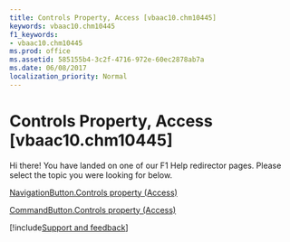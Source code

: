 ```yaml
---
title: Controls Property, Access [vbaac10.chm10445]
keywords: vbaac10.chm10445
f1_keywords:
- vbaac10.chm10445
ms.prod: office
ms.assetid: 585155b4-3c2f-4716-972e-60ec2878ab7a
ms.date: 06/08/2017
localization_priority: Normal
---
```



# Controls Property, Access [vbaac10.chm10445]

Hi there! You have landed on one of our F1 Help redirector pages. Please select the topic you were looking for below.

[NavigationButton.Controls property (Access)](http://msdn.microsoft.com/library/21ea22a5-72a5-3b98-468c-6f2baa1110cf%28Office.15%29.aspx)

[CommandButton.Controls property (Access)](http://msdn.microsoft.com/library/017d583d-671e-7d9b-bdae-d67a7d94b4a8%28Office.15%29.aspx)

[!include[Support and feedback](~/includes/feedback-boilerplate.md)]